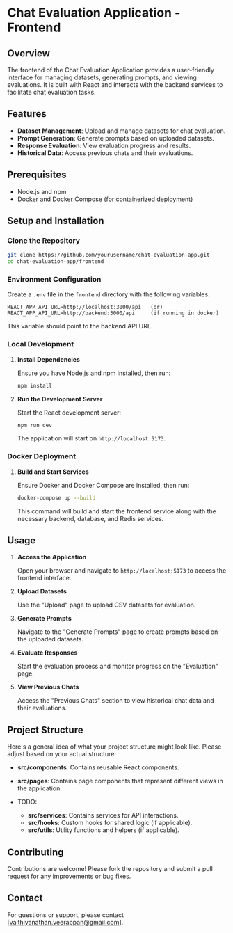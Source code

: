 # Chat Evaluation Application - Frontend

## Overview

The frontend of the Chat Evaluation Application provides a user-friendly interface for managing datasets, generating prompts, and viewing evaluations. It is built with React and interacts with the backend services to facilitate chat evaluation tasks.

## Features

- **Dataset Management**: Upload and manage datasets for chat evaluation.
- **Prompt Generation**: Generate prompts based on uploaded datasets.
- **Response Evaluation**: View evaluation progress and results.
- **Historical Data**: Access previous chats and their evaluations.

## Prerequisites

- Node.js and npm
- Docker and Docker Compose (for containerized deployment)

## Setup and Installation

### Clone the Repository

```bash
git clone https://github.com/yourusername/chat-evaluation-app.git
cd chat-evaluation-app/frontend
```

### Environment Configuration

Create a `.env` file in the `frontend` directory with the following variables:

```plaintext
REACT_APP_API_URL=http://localhost:3000/api   (or)
REACT_APP_API_URL=http://backend:3000/api     (if running in docker)
```

This variable should point to the backend API URL.

### Local Development

1. **Install Dependencies**

   Ensure you have Node.js and npm installed, then run:

   ```bash
   npm install
   ```

2. **Run the Development Server**

   Start the React development server:

   ```bash
   npm run dev
   ```

   The application will start on `http://localhost:5173`.

### Docker Deployment

1. **Build and Start Services**

   Ensure Docker and Docker Compose are installed, then run:

   ```bash
   docker-compose up --build
   ```

   This command will build and start the frontend service along with the necessary backend, database, and Redis services.

## Usage

1. **Access the Application**

   Open your browser and navigate to `http://localhost:5173` to access the frontend interface.

2. **Upload Datasets**

   Use the "Upload" page to upload CSV datasets for evaluation.

3. **Generate Prompts**

   Navigate to the "Generate Prompts" page to create prompts based on the uploaded datasets.

4. **Evaluate Responses**

   Start the evaluation process and monitor progress on the "Evaluation" page.

5. **View Previous Chats**

   Access the "Previous Chats" section to view historical chat data and their evaluations.

## Project Structure

Here's a general idea of what your project structure might look like. Please adjust based on your actual structure:

- **src/components**: Contains reusable React components.
- **src/pages**: Contains page components that represent different views in the application.

- TODO:
    - **src/services**: Contains services for API interactions.
    - **src/hooks**: Custom hooks for shared logic (if applicable).
    - **src/utils**: Utility functions and helpers (if applicable).

## Contributing

Contributions are welcome! Please fork the repository and submit a pull request for any improvements or bug fixes.

## Contact

For questions or support, please contact [vaithiyanathan.veerappan@gmail.com].
